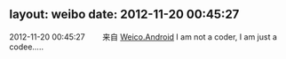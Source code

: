 layout: weibo
date: 2012-11-20 00:45:27
---
<meta name="referrer" content="no-referrer" />

2012-11-20 00:45:27  &nbsp;&nbsp;&nbsp;&nbsp;&nbsp;&nbsp; 来自 <a href="http://app.weibo.com/t/feed/l4RWD" rel="nofollow">Weico.Android</a>
I am not a coder, I am just a codee..... ​​​
